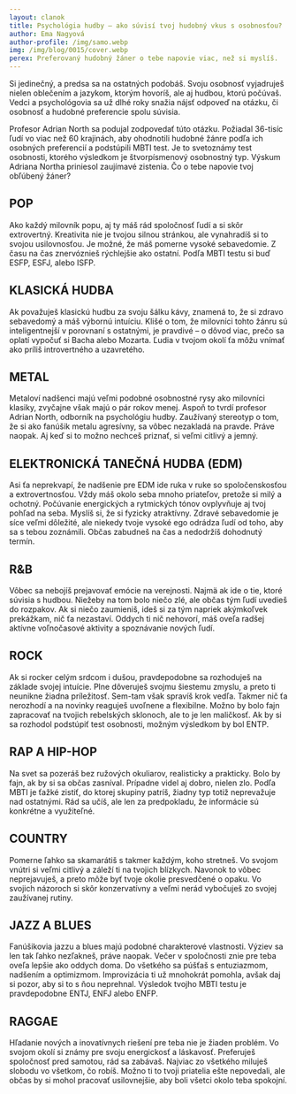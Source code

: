 ```yaml
---
layout: clanok
title: Psychológia hudby – ako súvisí tvoj hudobný vkus s osobnosťou?
author: Ema Nagyová
author-profile: /img/samo.webp
img: /img/blog/0015/cover.webp
perex: Preferovaný hudobný žáner o tebe napovie viac, než si myslíš.
---
```


Si jedinečný, a predsa sa na ostatných podobáš. Svoju osobnosť vyjadruješ nielen oblečením a jazykom, ktorým hovoríš, ale aj hudbou, ktorú počúvaš. Vedci a psychológovia sa už dlhé roky snažia nájsť odpoveď na otázku, či osobnosť a hudobné preferencie spolu súvisia.

Profesor Adrian North sa podujal zodpovedať túto otázku. Požiadal 36-tisíc ľudí vo viac než 60 krajinách, aby ohodnotili hudobné žánre podľa ich osobných preferencií a podstúpili MBTI test. Je to svetoznámy test osobnosti, ktorého výsledkom je štvorpísmenový osobnostný typ. Výskum Adriana Northa priniesol zaujímavé zistenia. Čo o tebe napovie tvoj obľúbený žáner?


## POP
Ako každý milovník popu, aj ty máš rád spoločnosť ľudí a si skôr extrovertný. Kreativita nie je tvojou silnou stránkou, ale vynahradíš si to svojou usilovnosťou. Je možné, že máš pomerne vysoké sebavedomie. Z času na čas znervóznieš rýchlejšie ako ostatní. Podľa MBTI testu si buď ESFP, ESFJ, alebo ISFP.

## KLASICKÁ HUDBA
Ak považuješ klasickú hudbu za svoju šálku kávy, znamená to, že si zdravo sebavedomý a máš výbornú intuíciu. Klišé o tom, že milovníci tohto žánru sú inteligentnejší v porovnaní s ostatnými, je pravdivé – o dôvod viac, prečo sa oplatí vypočuť si Bacha alebo Mozarta. Ľudia v tvojom okolí ťa môžu vnímať ako príliš introvertného a uzavretého.

## METAL
Metaloví nadšenci majú veľmi podobné osobnostné rysy ako milovníci klasiky, zvyčajne však majú o pár rokov menej. Aspoň to tvrdí profesor Adrian North, odborník na psychológiu hudby. Zaužívaný stereotyp o tom, že si ako fanúšik metalu agresívny, sa vôbec nezakladá na pravde. Práve naopak. Aj keď si to možno nechceš priznať, si veľmi citlivý a jemný.

## ELEKTRONICKÁ TANEČNÁ HUDBA (EDM)
Asi ťa neprekvapí, že nadšenie pre EDM ide ruka v ruke so spoločenskosťou a extrovertnosťou. Vždy máš okolo seba mnoho priateľov, pretože si milý a ochotný. Počúvanie energických a rytmických tónov ovplyvňuje aj tvoj pohľad na seba. Myslíš si, že si fyzicky atraktívny. Zdravé sebavedomie je síce veľmi dôležité, ale niekedy tvoje vysoké ego odrádza ľudí od toho, aby sa s tebou zoznámili. Občas zabudneš na čas a nedodržíš dohodnutý termín.

## R&B
Vôbec sa nebojíš prejavovať emócie na verejnosti. Najmä ak ide o tie, ktoré súvisia s hudbou. Niežeby na tom bolo niečo zlé, ale občas tým ľudí uvedieš do rozpakov. Ak si niečo zaumieniš, ideš si za tým napriek akýmkoľvek prekážkam, nič ťa nezastaví. Oddych ti nič nehovorí, máš oveľa radšej aktívne voľnočasové aktivity a spoznávanie nových ľudí.

## ROCK
Ak si rocker celým srdcom i dušou, pravdepodobne sa rozhoduješ na základe svojej intuície. Plne dôveruješ svojmu šiestemu zmyslu, a preto ti neunikne žiadna príležitosť. Sem-tam však spravíš krok vedľa. Takmer nič ťa nerozhodí a na novinky reaguješ uvoľnene a flexibilne. Možno by bolo fajn zapracovať na tvojich rebelských sklonoch, ale to je len maličkosť. Ak by si sa rozhodol podstúpiť test osobnosti, možným výsledkom by bol ENTP.

## RAP A HIP-HOP
Na svet sa pozeráš bez ružových okuliarov, realisticky a prakticky. Bolo by fajn, ak by si sa občas zasníval. Prípadne videl aj dobro, nielen zlo. Podľa MBTI je ťažké zistiť, do ktorej skupiny patríš, žiadny typ totiž neprevažuje nad ostatnými. Rád sa učíš, ale len za predpokladu, že informácie sú konkrétne a využiteľné.

## COUNTRY
Pomerne ľahko sa skamarátiš s takmer každým, koho stretneš. Vo svojom vnútri si veľmi citlivý a záleží ti na tvojich blízkych. Navonok to vôbec neprejavuješ, a preto môže byť tvoje okolie presvedčené o opaku. Vo svojich názoroch si skôr konzervatívny a veľmi nerád vybočuješ zo svojej zaužívanej rutiny.

## JAZZ A BLUES
Fanúšikovia jazzu a blues majú podobné charakterové vlastnosti. Výziev sa len tak ľahko nezľakneš, práve naopak. Večer v spoločnosti znie pre teba oveľa lepšie ako oddych doma. Do všetkého sa púšťaš s entuziazmom, nadšením a optimizmom. Improvizácia ti už mnohokrát pomohla, avšak daj si pozor, aby si to s ňou neprehnal. Výsledok tvojho MBTI testu je pravdepodobne ENTJ, ENFJ alebo ENFP.

## RAGGAE
Hľadanie nových a inovatívnych riešení pre teba nie je žiaden problém. Vo svojom okolí si známy pre svoju energickosť a láskavosť. Preferuješ spoločnosť pred samotou, rád sa zabávaš. Najviac zo všetkého miluješ slobodu vo všetkom, čo robíš. Možno ti to tvoji priatelia ešte nepovedali, ale občas by si mohol pracovať usilovnejšie, aby boli všetci okolo teba spokojní. 
